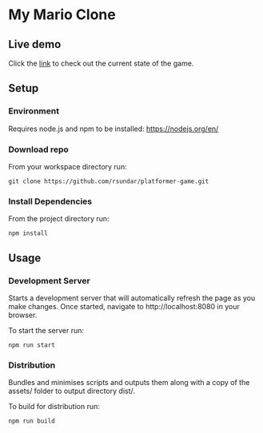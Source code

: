 # My Mario Clone

## Live demo
Click the [link](https://agitated-wright-26f2c5.netlify.app/) to check out the current state of the game.

## Setup

### Environment
Requires node.js and npm to be installed: https://nodejs.org/en/

### Download repo
From your workspace directory run:

`git clone https://github.com/rsundar/platformer-game.git`

### Install Dependencies
From the project directory run:

`npm install`

## Usage

### Development Server
Starts a development server that will automatically refresh the page as you make changes. Once started, navigate to http://localhost:8080 in your browser.

To start the server run:

`npm run start`

### Distribution
Bundles and minimises scripts and outputs them along with a copy of the assets/ folder to output directory dist/.

To build for distribution run:

`npm run build`
